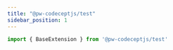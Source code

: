 ```yaml
---
title: "@pw-codeceptjs/test"
sidebar_position: 1
---
```


```typescript
import { BaseExtension } from '@pw-codeceptjs/test'
```
